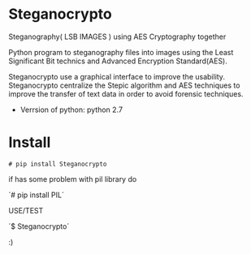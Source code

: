 Steganocrypto
==============
Steganography( LSB IMAGES ) using AES Cryptography together

Python program to steganography files into images using the Least Significant Bit technics and Advanced Encryption Standard(AES).

Steganocrypto use a graphical interface to improve the usability. Steganocrypto centralize the Stepic algorithm and AES techniques to improve the transfer of text data in order to avoid forensic techniques.

- Verrsion of python: python 2.7

Install
=

`# pip install Steganocrypto `

if has some problem with pil library do

´# pip install PIL´


USE/TEST 

´$ Steganocrypto´


:)
